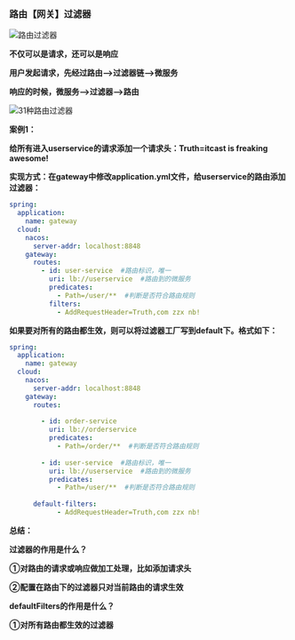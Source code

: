 ### 路由【网关】过滤器

![路由过滤器](E:\笔记整理\微服务技术\图解\路由过滤器.png)



**不仅可以是请求，还可以是响应**

**用户发起请求，先经过路由-->过滤器链-->微服务**

**响应的时候，微服务-->过滤器-->路由**



![31种路由过滤器](E:\笔记整理\微服务技术\图解\31种路由过滤器.png)



**案例1：**

**给所有进入userservice的请求添加一个请求头：Truth=itcast is freaking awesome!**



**实现方式：在gateway中修改application.yml文件，给userservice的路由添加过滤器：**

```yaml
spring:
  application:
    name: gateway
  cloud:
    nacos:
      server-addr: localhost:8848
    gateway:
      routes:
        - id: user-service  #路由标识，唯一
          uri: lb://userservice  #路由到的微服务
          predicates:
            - Path=/user/**  #判断是否符合路由规则
          filters:
            - AddRequestHeader=Truth,com zzx nb!
```



**如果要对所有的路由都生效，则可以将过滤器工厂写到default下。格式如下：**

```yaml
spring:
  application:
    name: gateway
  cloud:
    nacos:
      server-addr: localhost:8848
    gateway:
      routes:
      
        - id: order-service
          uri: lb://orderservice
          predicates:
            - Path=/order/**  #判断是否符合路由规则
            
        - id: user-service  #路由标识，唯一
          uri: lb://userservice  #路由到的微服务
          predicates:
            - Path=/user/**  #判断是否符合路由规则
            
      default-filters:
            - AddRequestHeader=Truth,com zzx nb!
```

**总结：**

**过滤器的作用是什么？**

**①对路由的请求或响应做加工处理，比如添加请求头**

**②配置在路由下的过滤器只对当前路由的请求生效**

**defaultFilters的作用是什么？**

**①对所有路由都生效的过滤器**